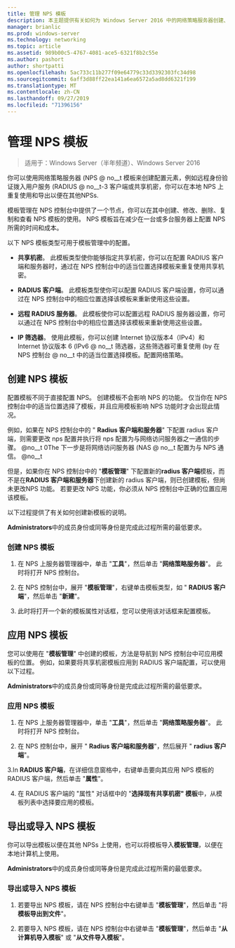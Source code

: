 ```yaml
---
title: 管理 NPS 模板
description: 本主题提供有关如何为 Windows Server 2016 中的网络策略服务器创建、应用、导出和导入 NPS 模板的说明。
manager: brianlic
ms.prod: windows-server
ms.technology: networking
ms.topic: article
ms.assetid: 989b00c5-4767-4081-ace5-6321f8b2c55e
ms.author: pashort
author: shortpatti
ms.openlocfilehash: 5ac733c11b277f09e64779c33d3392303fc34d98
ms.sourcegitcommit: 6aff3d88ff22ea141a6ea6572a5ad8dd6321f199
ms.translationtype: MT
ms.contentlocale: zh-CN
ms.lasthandoff: 09/27/2019
ms.locfileid: "71396156"
---
```

# <a name="manage-nps-templates"></a>管理 NPS 模板

>适用于：Windows Server（半年频道）、Windows Server 2016

你可以使用网络策略服务器 \(NPS @ no__t 模板来创建配置元素，例如远程身份验证拨入用户服务 \(RADIUS @ no__t-3 客户端或共享机密，你可以在本地 NPS 上重复使用和导出以便在其他NPSs. 

模板管理在 NPS 控制台中提供了一个节点，你可以在其中创建、修改、删除、复制和查看 NPS 模板的使用。 NPS 模板旨在减少在一台或多台服务器上配置 NPS 所需的时间和成本。

以下 NPS 模板类型可用于模板管理中的配置。

- **共享机密**。 此模板类型使你能够指定共享机密，你可以在配置 RADIUS 客户端和服务器时，通过在 NPS 控制台中的适当位置选择模板来重复使用共享机密。 

- **RADIUS 客户端**。 此模板类型使你可以配置 RADIUS 客户端设置，你可以通过在 NPS 控制台中的相应位置选择该模板来重新使用这些设置。

- **远程 RADIUS 服务器**。 此模板使你可以配置远程 RADIUS 服务器设置，你可以通过在 NPS 控制台中的相应位置选择该模板来重新使用这些设置。 

- **IP 筛选器**。 使用此模板，你可以创建 Internet 协议版本4（IPv4）和 Internet 协议版本 6 \(IPv6 @ no__t 筛选器，这些筛选器可重复使用 \(by 在 NPS 控制台 @ no__t 中的适当位置选择模板。配置网络策略。

## <a name="create-an-nps-template"></a>创建 NPS 模板

配置模板不同于直接配置 NPS。 创建模板不会影响 NPS 的功能。 仅当你在 NPS 控制台中的适当位置选择了模板，并且应用模板影响 NPS 功能时才会出现此情况。 

例如，如果在 NPS 控制台中的 " **Radius 客户端和服务器**" 下配置 radius 客户端，则需要更改 nps 配置并执行将 nps 配置为与网络访问服务器之一通信的步骤。 @no__t 0The 下一步是将网络访问服务器 \(NAS @ no__t 配置为与 NPS 通信。 @no__t 

但是，如果你在 NPS 控制台中的 "**模板管理**" 下配置新的**radius 客户端**模板，而不是在**RADIUS 客户端和服务器**下创建新的 radius 客户端，则已创建模板，但尚未更改NPS 功能。 若要更改 NPS 功能，你必须从 NPS 控制台中正确的位置应用该模板。

以下过程提供了有关如何创建新模板的说明。

**Administrators**中的成员身份或同等身份是完成此过程所需的最低要求。

### <a name="to-create-an-nps-template"></a>创建 NPS 模板


1. 在 NPS 上服务器管理器中，单击 "**工具**"，然后单击 "**网络策略服务器**"。 此时将打开 NPS 控制台。 

2. 在 NPS 控制台中，展开 "**模板管理**"，右键单击模板类型，如 " **RADIUS 客户端**"，然后单击 "**新建**"。

3. 此时将打开一个新的模板属性对话框，您可以使用该对话框来配置模板。

## <a name="apply-an-nps-template"></a>应用 NPS 模板

您可以使用在 "**模板管理**" 中创建的模板，方法是导航到 NPS 控制台中可应用模板的位置。 例如，如果要将共享机密模板应用到 RADIUS 客户端配置，可以使用以下过程。

**Administrators**中的成员身份或同等身份是完成此过程所需的最低要求。

### <a name="to-apply-an-nps-template"></a>应用 NPS 模板

1. 在 NPS 上服务器管理器中，单击 "**工具**"，然后单击 "**网络策略服务器**"。 此时将打开 NPS 控制台。

2. 在 NPS 控制台中，展开 " **Radius 客户端和服务器**"，然后展开 " **radius 客户端**"。

3.In **RADIUS 客户端**，在详细信息窗格中，右键单击要向其应用 NPS 模板的 RADIUS 客户端，然后单击 "**属性**"。

4. 在 RADIUS 客户端的 "属性" 对话框中的 "**选择现有共享机密" 模板**中，从模板列表中选择要应用的模板。

## <a name="export-or-import-nps-templates"></a>导出或导入 NPS 模板

你可以导出模板以便在其他 NPSs 上使用，也可以将模板导入**模板管理**，以便在本地计算机上使用。 

**Administrators**中的成员身份或同等身份是完成此过程所需的最低要求。

### <a name="to-export-or-import-nps-templates"></a>导出或导入 NPS 模板

1. 若要导出 NPS 模板，请在 NPS 控制台中右键单击 "**模板管理**"，然后单击 "将**模板导出到文件**"。

2. 若要导入 NPS 模板，请在 NPS 控制台中右键单击 "**模板管理**"，然后单击 "**从计算机导入模板**" 或 "**从文件导入模板**"。


